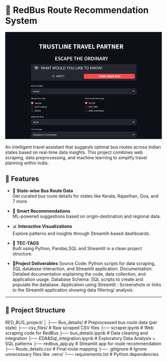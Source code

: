 # 🚌 RedBus Route Recommendation System
![App Preview](preview.png)

An intelligent travel assistant that suggests optimal bus routes across Indian states based on real-time data insights. This project combines web scraping, data preprocessing, and machine learning to simplify travel planning within India.

## 🚀 Features

- 📍 **State-wise Bus Route Data**  
  Get curated bus route details for states like Kerala, Rajasthan, Goa, and 7 more.

- 🧠 **Smart Recommendations**  
  ML-powered suggestions based on origin-destination and regional data.

- 📊 **Interactive Visualizations**  
  Explore patterns and insights through Streamlit-based dashboards.

- 🧹 **TEC-TAGS**  
  Built using Python, Pandas,SQL and Streamlit in a clean project structure.

- 📍**Project Deliverables**
Source Code: Python scripts for data scraping, SQL database interaction, and Streamlit application.
Documentation: Detailed documentation explaining the code, data collection, and application usage.
Database Schema: SQL scripts to create and populate the database.
Application using Streamlit : Screenshots or links to the Streamlit application showing data filtering/ analysis.
---

## 📂 Project Structure

RED_BUS_project/
│
├── Bus_details/ # Preprocessed bus route data (per state)
├── csv_files/ # Raw scraped CSV files
├── scraper.ipynb # Web scraping code for RedBus
├── bus_details.ipynb # Data cleaning and integration
├── EDA&Sql_integration.ipynb # Exploratory Data Analysis + SQL patterns
├── redbus_app.py # Streamlit app for route recommendation
├── Route_details.csv # Final route mapping
├── .gitignore # Ignore unnecessary files like .venv/
└── requirements.txt # Python dependencies